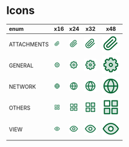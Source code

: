 # Icons

enum | x16 | x24 | x32 | x48
:-- | --- | --- | --- | ---
ATTACHMENTS | <img src="ATTACHMENTS.svg" width="16">  | <img src="ATTACHMENTS.svg" width="24">  | <img src="ATTACHMENTS.svg" width="32">  | <img src="ATTACHMENTS.svg" width="48"> 
GENERAL | <img src="GENERAL.svg" width="16">  | <img src="GENERAL.svg" width="24">  | <img src="GENERAL.svg" width="32">  | <img src="GENERAL.svg" width="48"> 
NETWORK | <img src="NETWORK.svg" width="16">  | <img src="NETWORK.svg" width="24">  | <img src="NETWORK.svg" width="32">  | <img src="NETWORK.svg" width="48"> 
OTHERS | <img src="OTHERS.svg" width="16">  | <img src="OTHERS.svg" width="24">  | <img src="OTHERS.svg" width="32">  | <img src="OTHERS.svg" width="48"> 
VIEW | <img src="VIEW.svg" width="16">  | <img src="VIEW.svg" width="24">  | <img src="VIEW.svg" width="32">  | <img src="VIEW.svg" width="48"> 
